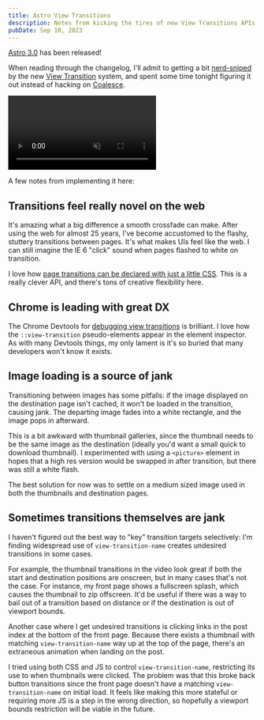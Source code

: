 ```yaml
---
title: Astro View Transitions
description: Notes from kicking the tires of new View Transitions APIs
pubDate: Sep 10, 2023
---
```


[Astro 3.0](https://astro.build/blog/astro-3) has been released! 

When reading through the changelog, I'll admit to getting a bit [nerd-sniped](https://xkcd.com/356) by the new [View Transition](https://docs.astro.build/en/guides/view-transitions) system, and spent some time tonight figuring it out instead of hacking on [Coalesce](https://github.com/chromakode/coalesce).

<div class="outline-1 wide">

<video muted playsinline autoplay loop>
  <source type="video/webm" src="/post/astro-view-transitions/view-transition.webm">
  <source type="video/mp4"  src="/post/astro-view-transitions/view-transition.mp4">
</video>

</div>

A few notes from implementing it here:

## Transitions feel really novel on the web

It's amazing what a big difference a smooth crossfade can make. After using the web for almost 25 years, I've become accustomed to the flashy, stuttery transitions between pages. It's what makes UIs feel like the web. I can still imagine the IE 6 "click" sound when pages flashed to white on transition.

I love how [page transitions can be declared with just a little CSS](https://developer.chrome.com/docs/web-platform/view-transitions/#custom-entry-and-exit-transitions). This is a really clever API, and there's tons of creative flexibility here.

## Chrome is leading with great DX

The Chrome Devtools for [debugging view transitions](https://developer.chrome.com/docs/web-platform/view-transitions/#debugging-transitions) is brilliant. I love how the `::view-transition` pseudo-elements appear in the element inspector. As with many Devtools things, my only lament is it's so buried that many developers won't know it exists.

## Image loading is a source of jank

Transitioning between images has some pitfalls: if the image displayed on the destination page isn't cached, it won't be loaded in the transition, causing jank. The departing image fades into a white rectangle, and the image pops in afterward.
  
This is a bit awkward with thumbnail galleries, since the thumbnail needs to be the same image as the destination (ideally you'd want a small quick to download thumbnail). I experimented with using a `<picture>` element in hopes that a high res version would be swapped in after transition, but there was still a white flash.

The best solution for now was to settle on a medium sized image used in both the thumbnails and destination pages.

## Sometimes transitions themselves are jank

I haven't figured out the best way to "key" transition targets selectively: I'm finding widespread use of `view-transition-name` creates undesired transitions in some cases.

For example, the thumbnail transitions in the video look great if both the start and destination positions are onscreen, but in many cases that's not the case. For instance, my front page shows a fullscreen splash, which causes the thumbnail to zip offscreen. It'd be useful if there was a way to bail out of a transition based on distance or if the destination is out of viewport bounds.

Another case where I get undesired transitions is clicking links in the post index at the bottom of the front page. Because there exists a thumbnail with matching `view-transition-name` way up at the top of the page, there's an extraneous animation when landing on the post.

I tried using both CSS and JS to control `view-transition-name`, restricting its use to when thumbnails were clicked. The problem was that this broke back button transitions since the front page doesn't have a matching `view-transition-name` on initial load. It feels like making this more stateful or requiring more JS is a step in the wrong direction, so hopefully a viewport bounds restriction will be viable in the future.